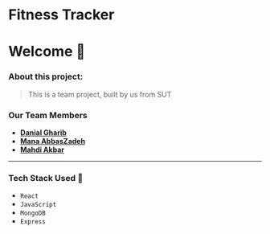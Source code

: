 # **Fitness Tracker** 
# Welcome :wave:

### About this project: 

> This is a team project, built by us from SUT

### Our Team Members 

- **[Danial Gharib](https://github.com/Danial-Gharib)**
- **[Mana AbbasZadeh](https://github.com/Manazd)**
- **[Mahdi Akbar](https://github.com/MrTbag)**


---

### Tech Stack Used :wrench:

- `React`
- `JavaScript`
- `MongoDB`
- `Express`
